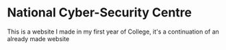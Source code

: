 # National Cyber-Security Centre
This is a website I made in my first year of College, it's a continuation of an already made website
